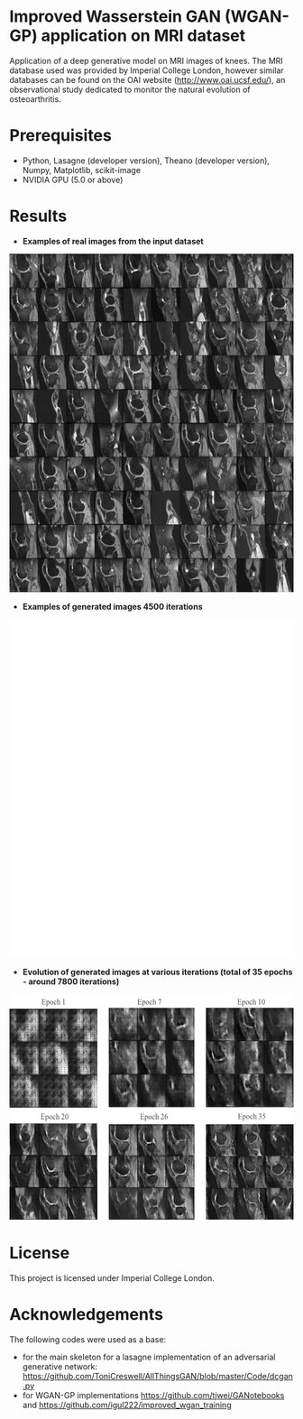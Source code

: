 # Improved Wasserstein GAN (WGAN-GP) application on MRI dataset

Application of a deep generative model on MRI images of knees. The MRI database used was provided by Imperial College London, however similar databases can be found on the OAI website (http://www.oai.ucsf.edu/), an observational study dedicated to monitor the natural evolution of osteoarthritis.

# Prerequisites
- Python, Lasagne (developer version), Theano (developer version), Numpy, Matplotlib, scikit-image
- NVIDIA GPU (5.0 or above)
# Results
- **Examples of real images from the input dataset** 
<img src="results/ground_truthgan.png" alt="alt text" width="600" height="600">

- **Examples of generated images 4500 iterations**
<img src="results/examples_34gen.png" alt="alt text" width="600" height="600">

- **Evolution of generated images at various iterations (total of 35 epochs - around 7800 iterations)**
<img src="results/evolution.png" alt="alt text" width="600" height="400">

# License
This project is licensed under Imperial College London.
# Acknowledgements
The following codes were used as a base:
- for the main skeleton for a lasagne implementation of an adversarial generative network: https://github.com/ToniCreswell/AllThingsGAN/blob/master/Code/dcgan.py 
- for WGAN-GP implementations
 https://github.com/tjwei/GANotebooks and
 https://github.com/igul222/improved_wgan_training


